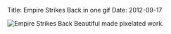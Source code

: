 Title: Empire Strikes Back in one gif
Date: 2012-09-17

![Empire Strikes Back](/empire-strikes-back.gif)
Beautiful made pixelated work.